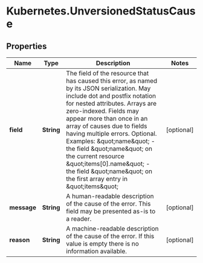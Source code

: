 # Kubernetes.UnversionedStatusCause

## Properties
Name | Type | Description | Notes
------------ | ------------- | ------------- | -------------
**field** | **String** | The field of the resource that has caused this error, as named by its JSON serialization. May include dot and postfix notation for nested attributes. Arrays are zero-indexed.  Fields may appear more than once in an array of causes due to fields having multiple errors. Optional.  Examples:   \&quot;name\&quot; - the field \&quot;name\&quot; on the current resource   \&quot;items[0].name\&quot; - the field \&quot;name\&quot; on the first array entry in \&quot;items\&quot; | [optional] 
**message** | **String** | A human-readable description of the cause of the error.  This field may be presented as-is to a reader. | [optional] 
**reason** | **String** | A machine-readable description of the cause of the error. If this value is empty there is no information available. | [optional] 


